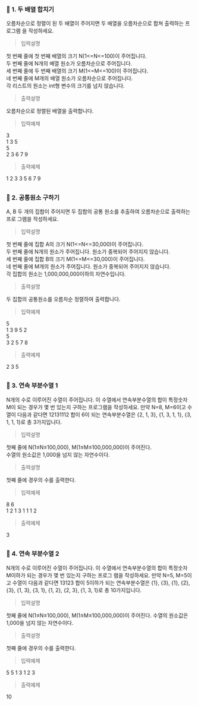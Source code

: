 ### 🐯 1. 두 배열 합치기

오름차순으로 정렬이 된 두 배열이 주어지면 두 배열을 오름차순으로 합쳐 출력하는 프로그램 을 작성하세요.

> 입력설명

첫 번째 줄에 첫 번째 배열의 크기 N(1<=N<=100)이 주어집니다.  
두 번째 줄에 N개의 배열 원소가 오름차순으로 주어집니다.  
세 번째 줄에 두 번째 배열의 크기 M(1<=M<=100)이 주어집니다.  
네 번째 줄에 M개의 배열 원소가 오름차순으로 주어집니다.  
각 리스트의 원소는 int형 변수의 크기를 넘지 않습니다.

> 출력설명

오름차순으로 정렬된 배열을 출력합니다.

> 입력예제

3  
1 3 5  
5  
2 3 6 7 9

> 출력예제

1 2 3 3 5 6 7 9

##

### 🐯 2. 공통원소 구하기

A, B 두 개의 집합이 주어지면 두 집합의 공통 원소를 추출하여 오름차순으로 출력하는 프로 그램을 작성하세요.

> 입력설명

첫 번째 줄에 집합 A의 크기 N(1<=N<=30,000)이 주어집니다.  
두 번째 줄에 N개의 원소가 주어집니다. 원소가 중복되어 주어지지 않습니다.  
세 번째 줄에 집합 B의 크기 M(1<=M<=30,000)이 주어집니다.  
네 번째 줄에 M개의 원소가 주어집니다. 원소가 중복되어 주어지지 않습니다.  
각 집합의 원소는 1,000,000,000이하의 자연수입니다.

> 출력설명

두 집합의 공통원소를 오름차순 정렬하여 출력합니다.

> 입력예제

5  
1 3 9 5 2  
5  
3 2 5 7 8

> 출력예제

2 3 5

##

### 🐯 3. 연속 부분수열 1

N개의 수로 이루어진 수열이 주어집니다.
이 수열에서 연속부분수열의 합이 특정숫자 M이 되는 경우가 몇 번 있는지 구하는 프로그램을 작성하세요.
만약 N=8, M=6이고 수열이 다음과 같다면
12131112
합이 6이 되는 연속부분수열은 {2, 1, 3}, {1, 3, 1, 1}, {3, 1, 1, 1}로 총 3가지입니다.

> 입력설명

첫째 줄에 N(1≤N≤100,000), M(1≤M≤100,000,000)이 주어진다.  
수열의 원소값은 1,000을 넘지 않는 자연수이다.

> 출력설명

첫째 줄에 경우의 수를 출력한다.

> 입력예제

8 6  
1 2 1 3 1 1 1 2

> 출력예제

3

##

### 🐯 4. 연속 부분수열 2

N개의 수로 이루어진 수열이 주어집니다.
이 수열에서 연속부분수열의 합이 특정숫자 M이하가 되는 경우가 몇 번 있는지 구하는 프로그 램을 작성하세요.
만약 N=5, M=5이고 수열이 다음과 같다면
13123
합이 5이하가 되는 연속부분수열은 {1}, {3}, {1}, {2}, {3}, {1, 3}, {3, 1}, {1, 2}, {2, 3}, {1, 3, 1}로 총 10가지입니다.

> 입력설명

첫째 줄에 N(1≤N≤100,000), M(1≤M≤100,000,000)이 주어진다. 수열의 원소값은 1,000을 넘지 않는 자연수이다.

> 출력설명

첫째 줄에 경우의 수를 출력한다.

> 입력예제

5 5
1 3 1 2 3

> 출력예제

10

##

